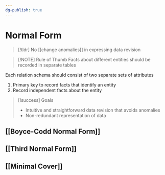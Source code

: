 ```yaml
---
dg-publish: true
---
```

# Normal Form

> [!tldr] No [[change anomalies]] in expressing data revision


> [!NOTE] Rule of Thumb
> Facts about different entities should be recorded in separate tables

Each relation schema should consist of two separate sets of attributes
1. Primary key to record facts that identify an entity
2. Record independent facts about the entity


> [!success] Goals
> * Intuitive and straightforward data revision that avoids anomalies
> * Non-redundant representation of data

## [[Boyce-Codd Normal Form]]
## [[Third Normal Form]]
## [[Minimal Cover]]
